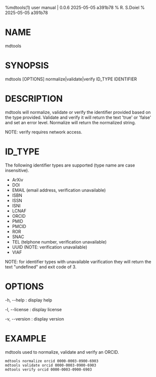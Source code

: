 %mdtools(1) user manual | 0.0.6 2025-05-05 a391b78
% R. S.Doiel
% 2025-05-05 a391b78
    
# NAME
    
mdtools
    
# SYNOPSIS
    
mdtools [OPTIONS] normalize|validate|verify ID_TYPE IDENTIFIER
    
# DESCRIPTION
    
mdtools will normalize, validate or verify the identifier provided
based on the type provided. Validate and verify it will return the text
'true' or 'false' and set an error level. Normalize will return the
normalized string.

NOTE: verify requires network access.

# ID_TYPE

The following identifier types are supported (type name are case insensitive).

- ArXiv
- DOI
- EMAIL (email address, verification unavailable)
- ISBN
- ISSN
- ISNI
- LCNAF
- ORCID
- PMID
- PMCID
- ROR
- SNAC
- TEL (telphone number, verification unavailable)
- UUID (NOTE: verification unavailable)
- VIAF

NOTE: for identifier types with unavailable varification they will return
the text "undefined" and exit code of 3.

# OPTIONS

-h, --help
: display help

-l, --license
: display license

-v, --version
: display version


# EXAMPLE

mdtools used to normalize, validate and verify an ORCID.

~~~shell
mdtools normalize orcid 0000-0003-0900-6903
mdtools validate orcid 0000-0003-0900-6903
mdtools verify orcid 0000-0003-0900-6903
~~~
  

